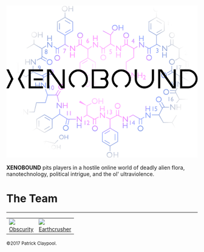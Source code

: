 <img src="https://raw.githubusercontent.com/Obscurity/Xenobound/master/git-page/xenobound-logo.png" />

<b>XENOBOUND</b> pits players in a hostile online world of deadly alien flora, nanotechnology, political intrigue, and the ol' ultraviolence.

<h1>The Team</h1>
<hr>
<table cellpadding=0>
   <tr>
      <td><a href="https://github.com/Obscurity" /><img src="https://avatars0.githubusercontent.com/u/8542736?v=3&s=460" /><br>Obscurity</a></td>
      <td><a href="https://github.com/Earthcrusher" /><img src="https://avatars1.githubusercontent.com/u/8765210?v=3&s=460" /><br>Earthcrusher</a></td>
   </tr>
</table>

<small>©2017 Patrick Claypool.</small>